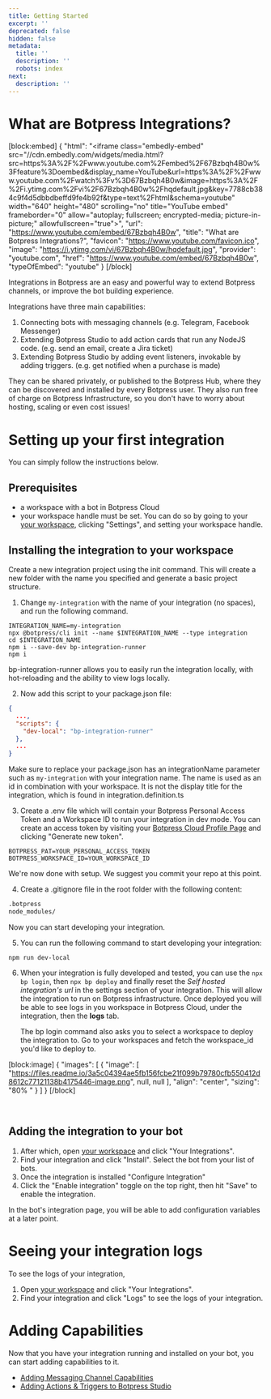```yaml
---
title: Getting Started
excerpt: ''
deprecated: false
hidden: false
metadata:
  title: ''
  description: ''
  robots: index
next:
  description: ''
---
```

# What are Botpress Integrations?

[block:embed]
{
  "html": "<iframe class=\"embedly-embed\" src=\"//cdn.embedly.com/widgets/media.html?src=https%3A%2F%2Fwww.youtube.com%2Fembed%2F67Bzbqh4B0w%3Ffeature%3Doembed&display_name=YouTube&url=https%3A%2F%2Fwww.youtube.com%2Fwatch%3Fv%3D67Bzbqh4B0w&image=https%3A%2F%2Fi.ytimg.com%2Fvi%2F67Bzbqh4B0w%2Fhqdefault.jpg&key=7788cb384c9f4d5dbbdbeffd9fe4b92f&type=text%2Fhtml&schema=youtube\" width=\"640\" height=\"480\" scrolling=\"no\" title=\"YouTube embed\" frameborder=\"0\" allow=\"autoplay; fullscreen; encrypted-media; picture-in-picture;\" allowfullscreen=\"true\"></iframe>",
  "url": "https://www.youtube.com/embed/67Bzbqh4B0w",
  "title": "What are Botpress Integrations?",
  "favicon": "https://www.youtube.com/favicon.ico",
  "image": "https://i.ytimg.com/vi/67Bzbqh4B0w/hqdefault.jpg",
  "provider": "youtube.com",
  "href": "https://www.youtube.com/embed/67Bzbqh4B0w",
  "typeOfEmbed": "youtube"
}
[/block]


Integrations in Botpress are an easy and powerful way to extend Botpress channels, or improve the bot building experience. 

Integrations have three main capabilities:

1. Connecting bots with messaging channels (e.g. Telegram, Facebook Messenger)
2. Extending Botpress Studio to add action cards that run any NodeJS code. (e.g. send an email, create a Jira ticket)
3. Extending Botpress Studio by adding event listeners, invokable by adding triggers. (e.g. get notified when a purchase is made)

They can be shared privately, or published to the Botpress Hub, where they can be discovered and installed by every Botpress user. They also run free of charge on Botpress Infrastructure, so you don't have to worry about hosting, scaling or even cost issues!

# Setting up your first integration

You can simply follow the instructions below.

## Prerequisites

- a workspace with a bot in Botpress Cloud
- your workspace handle must be set. You can do so by going to your [your workspace](https://app.botpress.cloud/workspaces/), clicking "Settings", and setting your workspace handle.

## Installing the integration to your workspace

Create a new integration project using the init command. This will create a new folder with the name you specified and generate a basic project structure. 

1. Change `my-integration` with the name of your integration (no spaces), and run the following command.

```shell
INTEGRATION_NAME=my-integration
npx @botpress/cli init --name $INTEGRATION_NAME --type integration
cd $INTEGRATION_NAME
npm i --save-dev bp-integration-runner
npm i
```

bp-integration-runner allows you to easily run the integration locally, with hot-reloading and the ability to view logs locally. 

2. Now add this script to your package.json file:

```json
{
  ...,
  "scripts": {
    "dev-local": "bp-integration-runner"
  },
  ...
}
```

Make sure to replace your package.json has an integrationName parameter such as `my-integration` with your integration name. The name is used as an id in combination with your workspace. It is not the display title for the integration, which is found in integration.definition.ts

3. Create a .env file which will contain your Botpress Personal Access Token and a Workspace ID to run your integration in dev mode. You can create an access token by visiting your [Botpress Cloud Profile Page](https://app.botpress.cloud/profile/settings) and clicking "Generate new token".

```Text .env
BOTPRESS_PAT=YOUR_PERSONAL_ACCESS_TOKEN
BOTPRESS_WORKSPACE_ID=YOUR_WORKSPACE_ID
```

We're now done with setup. We suggest you commit your repo at this point. 

4. Create a .gitignore file in the root folder with the following content:

```bash .gitignore
.botpress
node_modules/
```

Now you can start developing your integration. 

5. You can run the following command to start developing your integration:

```shell
npm run dev-local
```

6. When your integration is fully developed and tested, you can use the `npx bp login`, then `npx bp deploy` and finally reset the _Self hosted integration's url_ in the settings section of your integration. This will allow the integration to run on Botpress infrastructure. Once deployed you will be able to see logs in you workspace in Botpress Cloud, under the integration, then the **logs** tab. 

   The bp login command also asks you to select a workspace to deploy the integration to. Go to your workspaces and fetch the workspace_id you'd like to deploy to.

[block:image]
{
  "images": [
    {
      "image": [
        "https://files.readme.io/3a5c04394ae5fb156fcbe21f099b79780cfb550412d8612c77121138b4175446-image.png",
        null,
        null
      ],
      "align": "center",
      "sizing": "80% "
    }
  ]
}
[/block]


<br />

## Adding the integration to your bot

1. After which, open [your workspace](https://app.botpress.cloud/workspaces/) and click "Your Integrations". 
2. Find your integration and click "Install". Select the bot from your list of bots. 
3. Once the integration is installed "Configure Integration"
4. Click the "Enable integration" toggle on the top right, then hit "Save" to enable the integration.

In the bot's integration page, you will be able to add configuration variables at a later point.

# Seeing your integration logs

To see the logs of your integration, 

1. Open [your workspace](https://app.botpress.cloud/workspaces/) and click "Your Integrations".
2. Find your integration and click "Logs" to see the logs of your integration.

# Adding Capabilities

Now that you have your integration running and installed on your bot, you can start adding capabilities to it.

- [Adding Messaging Channel Capabilities](../docs/adding-messaging-channel-capabilities)
- [Adding Actions & Triggers to Botpress Studio](doc:adding-actions-triggers-to-botpress-studio)
